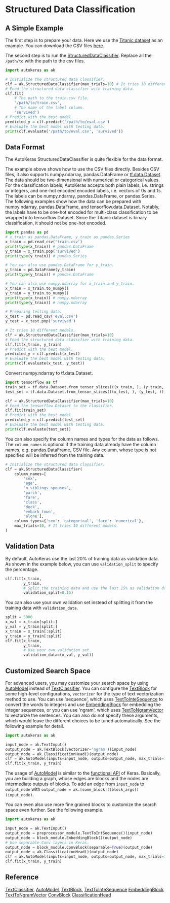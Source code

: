 # Structured Data Classification
## A Simple Example
The first step is to prepare your data. Here we use the [Titanic
dataset](https://www.kaggle.com/c/titanic) as an example. You can download the CSV
files [here](https://keras.io/datasets/#imdb-movie-reviews-sentiment-classification).

The second step is to run the
[StructuredDataClassifier](/structured_data_classifier).
Replace all the `/path/to` with the path to the csv files.

```python
import autokeras as ak

# Initialize the structured data classifier.
clf = ak.StructuredDataClassifier(max_trials=10) # It tries 10 different models.
# Feed the structured data classifier with training data.
clf.fit(
    # The path to the train.csv file.
    '/path/to/train.csv',
    # The name of the label column.
    'survived')
# Predict with the best model.
predicted_y = clf.predict('/path/to/eval.csv')
# Evaluate the best model with testing data.
print(clf.evaluate('/path/to/eval.csv', 'survived'))
```

## Data Format
The AutoKeras StructuredDataClassifier is quite flexible for the data format.

The example above shows how to use the CSV files directly. Besides CSV files, it also
supports numpy.ndarray, pandas.DataFrame or [tf.data.Dataset](
https://www.tensorflow.org/api_docs/python/tf/data/Dataset?version=stable). The data should be
two-dimensional with numerical or categorical values. For the classification labels,
AutoKeras accepts both plain labels, i.e.  strings or integers, and one-hot encoded
encoded labels, i.e. vectors of 0s and 1s.
The labels can be numpy.ndarray, pandas.DataFrame, or pandas.Series.
The following examples show how the data can be prepared with numpy.ndarray,
pandas.DataFrame, and tensorflow.data.Dataset.
Notably, the labels have to be one-hot encoded for multi-class
classification to be wrapped into tensorflow Dataset.
Since the Titanic dataset is binary
classification, it should not be one-hot encoded.

```python
import pandas as pd
# x_train as pandas.DataFrame, y_train as pandas.Series
x_train = pd.read_csv('train.csv')
print(type(x_train)) # pandas.DataFrame
y_train = x_train.pop('survived')
print(type(y_train)) # pandas.Series

# You can also use pandas.DataFrame for y_train.
y_train = pd.DataFrame(y_train)
print(type(y_train)) # pandas.DataFrame

# You can also use numpy.ndarray for x_train and y_train.
x_train = x_train.to_numpy()
y_train = y_train.to_numpy()
print(type(x_train)) # numpy.ndarray
print(type(y_train)) # numpy.ndarray

# Preparing testing data.
x_test = pd.read_csv('eval.csv')
y_test = x_test.pop('survived')

# It tries 10 different models.
clf = ak.StructuredDataClassifier(max_trials=10)
# Feed the structured data classifier with training data.
clf.fit(x_train, y_train)
# Predict with the best model.
predicted_y = clf.predict(x_test)
# Evaluate the best model with testing data.
print(clf.evaluate(x_test, y_test))
```

Convert numpy.ndarray to tf.data.Dataset.

```python
import tensorflow as tf
train_set = tf.data.Dataset.from_tensor_slices(((x_train, ), (y_train, )))
test_set = tf.data.Dataset.from_tensor_slices(((x_test, ), (y_test, )))

clf = ak.StructuredDataClassifier(max_trials=10)
# Feed the tensorflow Dataset to the classifier.
clf.fit(train_set)
# Predict with the best model.
predicted_y = clf.predict(test_set)
# Evaluate the best model with testing data.
print(clf.evaluate(test_set))
```

You can also specify the column names and types for the data as follows.
The `column_names` is optional if the training data already have the column names, e.g.
pandas.DataFrame, CSV file.
Any column, whose type is not specified will be inferred from the training data.

```python
# Initialize the structured data classifier.
clf = ak.StructuredDataClassifier(
    column_names=[
        'sex',
        'age',
        'n_siblings_spouses',
        'parch',
        'fare',
        'class',
        'deck',
        'embark_town',
        'alone'],
    column_types={'sex': 'categorical', 'fare': 'numerical'},
    max_trials=10, # It tries 10 different models.
)
```


## Validation Data
By default, AutoKeras use the last 20% of training data as validation data.
As shown in the example below, you can use `validation_split` to specify the percentage.

```python
clf.fit(x_train,
        y_train,
        # Split the training data and use the last 15% as validation data.
        validation_split=0.15)
```

You can also use your own validation set
instead of splitting it from the training data with `validation_data`.

```python
split = 5000
x_val = x_train[split:]
y_val = y_train[split:]
x_train = x_train[:split]
y_train = y_train[:split]
clf.fit(x_train,
        y_train,
        # Use your own validation set.
        validation_data=(x_val, y_val))
```

## Customized Search Space
For advanced users, you may customize your search space by using
[AutoModel](/auto_model/#automodel-class) instead of
[TextClassifier](/text_classifier). You can configure the
[TextBlock](/block/#textblock-class) for some high-level configurations, `vectorizer`
for the type of text vectorization method to use.  You can use 'sequence', which uses
[TextToInteSequence](/preprocessor/#texttointsequence-class) to convert the words to
integers and use [EmbeddingBlock](/block/#embeddingblock-class) for embedding the
integer sequences, or you can use 'ngram', which uses
[TextToNgramVector](/preprocessor/#texttongramvector-class) to vectorize the
sentences.  You can also do not specify these arguments, which would leave the
different choices to be tuned automatically.  See the following example for detail.

```python
import autokeras as ak

input_node = ak.TextInput()
output_node = ak.TextBlock(vectorizer='ngram')(input_node)
output_node = ak.ClassificationHead()(output_node)
clf = ak.AutoModel(inputs=input_node, outputs=output_node, max_trials=10)
clf.fit(x_train, y_train)
```
The usage of [AutoModel](/auto_model/#automodel-class) is similar to the
[functional API](https://www.tensorflow.org/guide/keras/functional) of Keras.
Basically, you are building a graph, whose edges are blocks and the nodes are intermediate outputs of blocks.
To add an edge from `input_node` to `output_node` with
`output_node = ak.[some_block]([block_args])(input_node)`.

You can even also use more fine grained blocks to customize the search space even
further. See the following example.

```python
import autokeras as ak

input_node = ak.TextInput()
output_node = preprocessor_module.TextToIntSequence()(input_node)
output_node = block_module.EmbeddingBlock()(output_node)
# Use separable Conv layers in Keras.
output_node = block_module.ConvBlock(separable=True)(output_node)
output_node = ak.ClassificationHead()(output_node)
clf = ak.AutoModel(inputs=input_node, outputs=output_node, max_trials=10)
clf.fit(x_train, y_train)
```


## Reference
[TextClassifier](/text_classifier),
[AutoModel](/auto_model/#automodel-class),
[TextBlock](/block/#textblock-class),
[TextToInteSequence](/preprocessor/#texttointsequence-class)
[EmbeddingBlock](/block/#embeddingblock-class) 
[TextToNgramVector](/preprocessor/#texttongramvector-class) 
[ConvBlock](/block/#convblock-class)
[ClassificationHead](/head/#classification-head-class)
